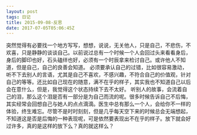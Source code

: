 ```yaml
---
layout: post
tags: 日记 
title: 2015-09-08-反思
date: 2017-07-05T05:06:45Z
---
```


突然觉得有必要找一个地方写写，想想，说说，无关他人，只是自己，不悲伤，不欢喜，只是静静的谈谈自己。以前说过总有一个时候一个人会回过头来看看身后，身后的脚印也好，石头磕绊也好，必须有一个时辰拿来检讨自己。或许他人不知道，但是自己，自己的良善会知道。<!-- more -->
必须要承认自己的过错，比如很容易激动，听不下去别人的言语，尤其是自己不喜欢，不感兴趣，不符合自己的价值观，针对自己的等等。还比如自己现在的随意，满不在乎的样子，其实我也不知道自己以后会在意什么，但是，我觉得这个状态持续下去不太好。
听别人的故事，会流着自己的泪，那么这个泪是否有一部分是为自己而流的呢。很多时候告诉自己不后悔，其实经常会回想自己与她人的点点滴滴。医生中总有那么一个人，会给你不一样的体验，终生难忘。尽管不是时时刻刻，但是几乎每天空下来的时候总会无端想起，不知道这是否是后悔的一种表现呢，可是依然要表现出不在乎的样子。放下就会好过许多，真的是这样的放下么？真的就这样么？